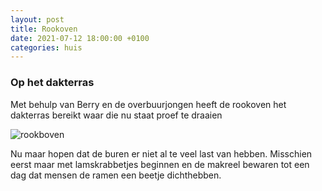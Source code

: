 ```yaml
---
layout: post
title: Rookoven
date: 2021-07-12 18:00:00 +0100
categories: huis
---
```


### Op het dakterras

Met behulp van Berry en de overbuurjongen heeft de rookoven het dakterras bereikt waar die nu staat proef te draaien

![rookboven](https://prisse.nl/assets/rookboven.png)

Nu maar hopen dat de buren er niet al te veel last van hebben. Misschien eerst maar met lamskrabbetjes beginnen en de makreel bewaren tot een dag dat mensen de ramen een beetje dichthebben.